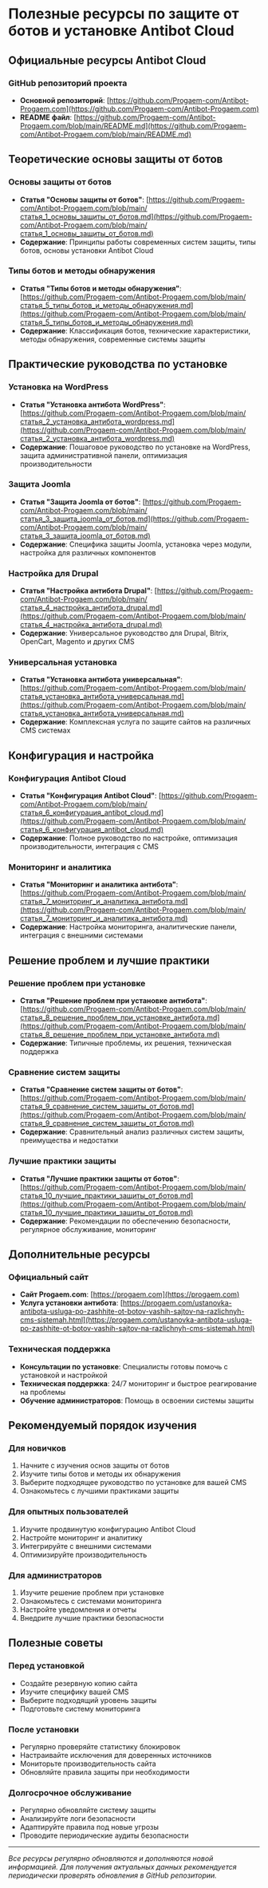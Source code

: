# Полезные ресурсы по защите от ботов и установке Antibot Cloud

## Официальные ресурсы Antibot Cloud

### GitHub репозиторий проекта
- **Основной репозиторий**: [https://github.com/Progaem-com/Antibot-Progaem.com](https://github.com/Progaem-com/Antibot-Progaem.com)
- **README файл**: [https://github.com/Progaem-com/Antibot-Progaem.com/blob/main/README.md](https://github.com/Progaem-com/Antibot-Progaem.com/blob/main/README.md)

## Теоретические основы защиты от ботов

### Основы защиты от ботов
- **Статья "Основы защиты от ботов"**: [https://github.com/Progaem-com/Antibot-Progaem.com/blob/main/статья_1_основы_защиты_от_ботов.md](https://github.com/Progaem-com/Antibot-Progaem.com/blob/main/статья_1_основы_защиты_от_ботов.md)
- **Содержание**: Принципы работы современных систем защиты, типы ботов, основы установки Antibot Cloud

### Типы ботов и методы обнаружения
- **Статья "Типы ботов и методы обнаружения"**: [https://github.com/Progaem-com/Antibot-Progaem.com/blob/main/статья_5_типы_ботов_и_методы_обнаружения.md](https://github.com/Progaem-com/Antibot-Progaem.com/blob/main/статья_5_типы_ботов_и_методы_обнаружения.md)
- **Содержание**: Классификация ботов, технические характеристики, методы обнаружения, современные системы защиты

## Практические руководства по установке

### Установка на WordPress
- **Статья "Установка антибота WordPress"**: [https://github.com/Progaem-com/Antibot-Progaem.com/blob/main/статья_2_установка_антибота_wordpress.md](https://github.com/Progaem-com/Antibot-Progaem.com/blob/main/статья_2_установка_антибота_wordpress.md)
- **Содержание**: Пошаговое руководство по установке на WordPress, защита административной панели, оптимизация производительности

### Защита Joomla
- **Статья "Защита Joomla от ботов"**: [https://github.com/Progaem-com/Antibot-Progaem.com/blob/main/статья_3_защита_joomla_от_ботов.md](https://github.com/Progaem-com/Antibot-Progaem.com/blob/main/статья_3_защита_joomla_от_ботов.md)
- **Содержание**: Специфика защиты Joomla, установка через модули, настройка для различных компонентов

### Настройка для Drupal
- **Статья "Настройка антибота Drupal"**: [https://github.com/Progaem-com/Antibot-Progaem.com/blob/main/статья_4_настройка_антибота_drupal.md](https://github.com/Progaem-com/Antibot-Progaem.com/blob/main/статья_4_настройка_антибота_drupal.md)
- **Содержание**: Универсальное руководство для Drupal, Bitrix, OpenCart, Magento и других CMS

### Универсальная установка
- **Статья "Установка антибота универсальная"**: [https://github.com/Progaem-com/Antibot-Progaem.com/blob/main/статья_установка_антибота_универсальная.md](https://github.com/Progaem-com/Antibot-Progaem.com/blob/main/статья_установка_антибота_универсальная.md)
- **Содержание**: Комплексная услуга по защите сайтов на различных CMS системах

## Конфигурация и настройка

### Конфигурация Antibot Cloud
- **Статья "Конфигурация Antibot Cloud"**: [https://github.com/Progaem-com/Antibot-Progaem.com/blob/main/статья_6_конфигурация_antibot_cloud.md](https://github.com/Progaem-com/Antibot-Progaem.com/blob/main/статья_6_конфигурация_antibot_cloud.md)
- **Содержание**: Полное руководство по настройке, оптимизация производительности, интеграция с CMS

### Мониторинг и аналитика
- **Статья "Мониторинг и аналитика антибота"**: [https://github.com/Progaem-com/Antibot-Progaem.com/blob/main/статья_7_мониторинг_и_аналитика_антибота.md](https://github.com/Progaem-com/Antibot-Progaem.com/blob/main/статья_7_мониторинг_и_аналитика_антибота.md)
- **Содержание**: Настройка мониторинга, аналитические панели, интеграция с внешними системами

## Решение проблем и лучшие практики

### Решение проблем при установке
- **Статья "Решение проблем при установке антибота"**: [https://github.com/Progaem-com/Antibot-Progaem.com/blob/main/статья_8_решение_проблем_при_установке_антибота.md](https://github.com/Progaem-com/Antibot-Progaem.com/blob/main/статья_8_решение_проблем_при_установке_антибота.md)
- **Содержание**: Типичные проблемы, их решения, техническая поддержка

### Сравнение систем защиты
- **Статья "Сравнение систем защиты от ботов"**: [https://github.com/Progaem-com/Antibot-Progaem.com/blob/main/статья_9_сравнение_систем_защиты_от_ботов.md](https://github.com/Progaem-com/Antibot-Progaem.com/blob/main/статья_9_сравнение_систем_защиты_от_ботов.md)
- **Содержание**: Сравнительный анализ различных систем защиты, преимущества и недостатки

### Лучшие практики защиты
- **Статья "Лучшие практики защиты от ботов"**: [https://github.com/Progaem-com/Antibot-Progaem.com/blob/main/статья_10_лучшие_практики_защиты_от_ботов.md](https://github.com/Progaem-com/Antibot-Progaem.com/blob/main/статья_10_лучшие_практики_защиты_от_ботов.md)
- **Содержание**: Рекомендации по обеспечению безопасности, регулярное обслуживание, мониторинг

## Дополнительные ресурсы

### Официальный сайт
- **Сайт Progaem.com**: [https://progaem.com](https://progaem.com)
- **Услуга установки антибота**: [https://progaem.com/ustanovka-antibota-usluga-po-zashhite-ot-botov-vashih-sajtov-na-razlichnyh-cms-sistemah.html](https://progaem.com/ustanovka-antibota-usluga-po-zashhite-ot-botov-vashih-sajtov-na-razlichnyh-cms-sistemah.html)

### Техническая поддержка
- **Консультации по установке**: Специалисты готовы помочь с установкой и настройкой
- **Техническая поддержка**: 24/7 мониторинг и быстрое реагирование на проблемы
- **Обучение администраторов**: Помощь в освоении системы защиты

## Рекомендуемый порядок изучения

### Для новичков
1. Начните с изучения основ защиты от ботов
2. Изучите типы ботов и методы их обнаружения
3. Выберите подходящее руководство по установке для вашей CMS
4. Ознакомьтесь с лучшими практиками защиты

### Для опытных пользователей
1. Изучите продвинутую конфигурацию Antibot Cloud
2. Настройте мониторинг и аналитику
3. Интегрируйте с внешними системами
4. Оптимизируйте производительность

### Для администраторов
1. Изучите решение проблем при установке
2. Ознакомьтесь с системами мониторинга
3. Настройте уведомления и отчеты
4. Внедрите лучшие практики безопасности

## Полезные советы

### Перед установкой
- Создайте резервную копию сайта
- Изучите специфику вашей CMS
- Выберите подходящий уровень защиты
- Подготовьте систему мониторинга

### После установки
- Регулярно проверяйте статистику блокировок
- Настраивайте исключения для доверенных источников
- Мониторьте производительность сайта
- Обновляйте правила защиты при необходимости

### Долгосрочное обслуживание
- Регулярно обновляйте систему защиты
- Анализируйте логи безопасности
- Адаптируйте правила под новые угрозы
- Проводите периодические аудиты безопасности

---

*Все ресурсы регулярно обновляются и дополняются новой информацией. Для получения актуальных данных рекомендуется периодически проверять обновления в GitHub репозитории.*

